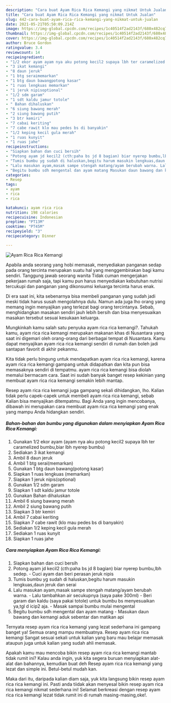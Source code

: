```yaml
---
description: "Cara buat Ayam Rica Rica Kemangi yang nikmat Untuk Jualan"
title: "Cara buat Ayam Rica Rica Kemangi yang nikmat Untuk Jualan"
slug: 442-cara-buat-ayam-rica-rica-kemangi-yang-nikmat-untuk-jualan
date: 2021-05-21T05:50:09.214Z
image: https://img-global.cpcdn.com/recipes/1c40514f2ad2143f/680x482cq70/ayam-rica-rica-kemangi-foto-resep-utama.jpg
thumbnail: https://img-global.cpcdn.com/recipes/1c40514f2ad2143f/680x482cq70/ayam-rica-rica-kemangi-foto-resep-utama.jpg
cover: https://img-global.cpcdn.com/recipes/1c40514f2ad2143f/680x482cq70/ayam-rica-rica-kemangi-foto-resep-utama.jpg
author: Bruce Gordon
ratingvalue: 3.4
reviewcount: 14
recipeingredient:
- "1/2 ekor ayam ayam nya aku potong kecil2 supaya lbh ter caramelized bumbubiar lbh nyerep bumbu"
- "3 ikat kemangi"
- "8 daun jeruk"
- "1 btg seraimemarkan"
- "1 btg daun bawangpotong kasar"
- "1 ruas lengkuas memarkan"
- "1 jeruk nipisoptional"
- "1/2 sdm garam"
- "1 sdt kaldu jamur totole"
- " Bahan dihaluskan"
- "6 siung bawang merah"
- "2 siung bawang putih"
- "3 btr kemiri"
- "7 cabai keriting"
- "7 cabe rawit klo mau pedes bs di banyakin"
- "1/2 keping kecil gula merah"
- "1 ruas kunyit"
- "1 ruas jahe"
recipeinstructions:
- "Siapkan bahan dan cuci bersih"
- "Potong ayam jd kecil2 (cth:paha bs jd 8 bagian) biar nyerep bumbu,lbh sedep. Cuci ayam dan beri perasan jeruk nipis"
- "Tumis bumbu yg sudah di haluskan,begitu harum masukin lengkuas,daun jeruk dan serai"
- "Lalu masukan ayam,masak sampe stengah matang/ayam berubah warna. Lalu tambahkan air secukupnya (saya pake 300ml) Beri garam dan kaldu (saya pakai totole) untuk bumbu bs menyesuaikan ya,tgl d icip2 aja. Masak sampai bumbu mulai mengental"
- "Begitu bumbu sdh mengental dan ayam matang Masukan daun bawang dan kemangi aduk sebentar dan matikan api"
categories:
- Resep
tags:
- ayam
- rica
- rica

katakunci: ayam rica rica 
nutrition: 198 calories
recipecuisine: Indonesian
preptime: "PT13M"
cooktime: "PT45M"
recipeyield: "3"
recipecategory: Dinner

---
```



![Ayam Rica Rica Kemangi](https://img-global.cpcdn.com/recipes/1c40514f2ad2143f/680x482cq70/ayam-rica-rica-kemangi-foto-resep-utama.jpg)

Apabila anda seorang yang hobi memasak, menyediakan panganan sedap pada orang tercinta merupakan suatu hal yang menggembirakan bagi kamu sendiri. Tanggung jawab seorang  wanita Tidak cuman mengerjakan pekerjaan rumah saja, tapi kamu pun harus menyediakan kebutuhan nutrisi tercukupi dan panganan yang dikonsumsi keluarga tercinta harus enak.

Di era  saat ini, kita sebenarnya bisa membeli panganan yang sudah jadi meski tidak harus susah mengolahnya dulu. Namun ada juga lho orang yang memang ingin menyajikan yang terlezat bagi orang tercintanya. Sebab, menghidangkan masakan sendiri jauh lebih bersih dan bisa menyesuaikan masakan tersebut sesuai kesukaan keluarga. 



Mungkinkah kamu salah satu penyuka ayam rica rica kemangi?. Tahukah kamu, ayam rica rica kemangi merupakan makanan khas di Nusantara yang saat ini digemari oleh orang-orang dari berbagai tempat di Nusantara. Kamu dapat menyajikan ayam rica rica kemangi sendiri di rumah dan boleh jadi santapan favorit di akhir pekanmu.

Kita tidak perlu bingung untuk mendapatkan ayam rica rica kemangi, karena ayam rica rica kemangi gampang untuk didapatkan dan kita pun bisa memasaknya sendiri di tempatmu. ayam rica rica kemangi bisa diolah memalui bermacam cara. Saat ini sudah banyak banget resep kekinian yang membuat ayam rica rica kemangi semakin lebih mantap.

Resep ayam rica rica kemangi juga gampang sekali dihidangkan, lho. Kalian tidak perlu capek-capek untuk membeli ayam rica rica kemangi, sebab Kalian bisa menyajikan ditempatmu. Bagi Anda yang ingin mencobanya, dibawah ini merupakan cara membuat ayam rica rica kemangi yang enak yang mampu Anda hidangkan sendiri.

<!--inarticleads1-->

##### Bahan-bahan dan bumbu yang digunakan dalam menyiapkan Ayam Rica Rica Kemangi:

1. Gunakan 1/2 ekor ayam (ayam nya aku potong kecil2 supaya lbh ter caramelized bumbu,biar lbh nyerep bumbu)
1. Sediakan 3 ikat kemangi
1. Ambil 8 daun jeruk
1. Ambil 1 btg serai(memarkan)
1. Gunakan 1 btg daun bawang(potong kasar)
1. Siapkan 1 ruas lengkuas (memarkan)
1. Siapkan 1 jeruk nipis(optional)
1. Gunakan 1/2 sdm garam
1. Siapkan 1 sdt kaldu jamur totole
1. Gunakan  Bahan dihaluskan
1. Ambil 6 siung bawang merah
1. Ambil 2 siung bawang putih
1. Siapkan 3 btr kemiri
1. Ambil 7 cabai keriting
1. Siapkan 7 cabe rawit (klo mau pedes bs di banyakin)
1. Sediakan 1/2 keping kecil gula merah
1. Sediakan 1 ruas kunyit
1. Siapkan 1 ruas jahe




<!--inarticleads2-->

##### Cara menyiapkan Ayam Rica Rica Kemangi:

1. Siapkan bahan dan cuci bersih
1. Potong ayam jd kecil2 (cth:paha bs jd 8 bagian) biar nyerep bumbu,lbh sedep. - Cuci ayam dan beri perasan jeruk nipis
1. Tumis bumbu yg sudah di haluskan,begitu harum masukin lengkuas,daun jeruk dan serai
1. Lalu masukan ayam,masak sampe stengah matang/ayam berubah warna. - Lalu tambahkan air secukupnya (saya pake 300ml) - Beri garam dan kaldu (saya pakai totole) untuk bumbu bs menyesuaikan ya,tgl d icip2 aja. - Masak sampai bumbu mulai mengental
1. Begitu bumbu sdh mengental dan ayam matang - Masukan daun bawang dan kemangi aduk sebentar dan matikan api




Ternyata resep ayam rica rica kemangi yang lezat sederhana ini gampang banget ya! Semua orang mampu membuatnya. Resep ayam rica rica kemangi Sangat sesuai sekali untuk kalian yang baru mau belajar memasak ataupun juga untuk kalian yang sudah ahli memasak.

Apakah kamu mau mencoba bikin resep ayam rica rica kemangi mantab tidak rumit ini? Kalau anda ingin, yuk kita segera buruan menyiapkan alat-alat dan bahannya, kemudian buat deh Resep ayam rica rica kemangi yang lezat dan simple ini. Betul-betul mudah kan. 

Maka dari itu, daripada kalian diam saja, yuk kita langsung bikin resep ayam rica rica kemangi ini. Pasti anda tiidak akan menyesal bikin resep ayam rica rica kemangi nikmat sederhana ini! Selamat berkreasi dengan resep ayam rica rica kemangi lezat tidak rumit ini di rumah masing-masing,oke!.

